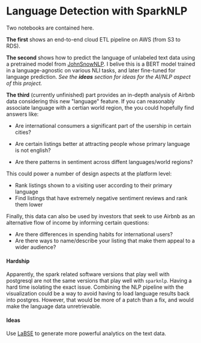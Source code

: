 # Language Detection with SparkNLP

Two notebooks are contained here. 

**The first** shows an end-to-end cloud ETL pipeline on AWS
(from S3 to RDS).


**The second** shows how to predict the language
of unlabeled text data using a pretrained model from
[JohnSnowNLP](https://github.com/JohnSnowLabs/spark-nlp).
I belive this is a BERT model trained in a language-agnostic
on various NLI tasks, and later fine-tuned for language prediction.
*See the **ideas** section for ideas for the AI/NLP aspect of this project.*


**The third** (currently unfinished) part provides an
in-depth analysis of Airbnb data considering this new
"language" feature. If you can reasonably associate language
with a certian world region, the you could hopefully find answers like:

- Are international consumers a significant part of the usership in
certain cities?

- Are certain listings better at attracting people whose primary
language is not english?

- Are there patterns in sentiment across diffent languages/world regions?

This could power a number of design aspects at the platform level:

- Rank listings shown to a visiting user according to their primary language
- Find listings that have extremely negative sentiment reviews
and rank them lower

Finally, this data can also be used by investors that seek to use Airbnb
as an alternative flow of income by informing certain questions:

- Are there differences in spending habits for international users?
- Are there ways to name/describe your listing that make them appeal
to a wider audience?

#### Hardship

Apparently, the spark related software versions that play well
with postgresql are not the same versions that
play well with `sparknlp`. Having a hard time isolating
the exact issue. Combining the NLP pipeline with the
visualization could be a way to avoid having to load language results
back into postgres. However, that would be more of a patch than a fix, and
would make the language data unretrievable.

#### Ideas

Use [LaBSE](https://ai.googleblog.com/2020/08/language-agnostic-bert-sentence.html) to generate more
powerful analytics on the text data.
